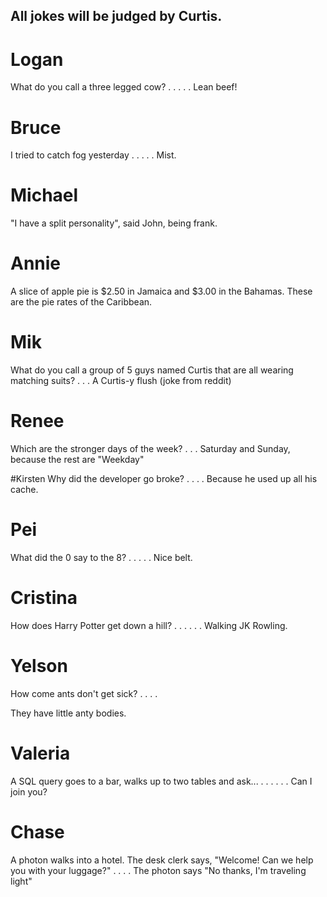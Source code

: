 ## All jokes will be judged by Curtis.
# Logan
What do you call a three legged cow?
.
.
.
.
.
Lean beef!


# Bruce
I tried to catch fog yesterday
.
.
.
.
.
Mist.


# Michael
"I have a split personality", said John, being frank.

# Annie
A slice of apple pie is $2.50 in Jamaica and $3.00 in the Bahamas. These are the pie rates of the Caribbean.

# Mik
What do you call a group of 5 guys named Curtis that
are all wearing matching suits?
.
.
.
A Curtis-y flush
(joke from reddit)  

# Renee
Which are the stronger days of the week?
.
.
.
Saturday and Sunday, because the rest are "Weekday"

#Kirsten
Why did the developer go broke?
.
.
.
.
Because he used up all his cache.

# Pei
What did the 0 say to the 8?
.
.
.
.
.
Nice belt.

# Cristina
How does Harry Potter get down a hill?
.
.
.
.
.
.
Walking JK Rowling.


# Yelson
How come ants don't get sick?
.
.
.
.

They have little anty bodies.

# Valeria
A SQL query goes to a bar, walks up to two tables and ask... 
.
.
.
.
.
.
Can I join you?

# Chase
A photon walks into a hotel. The desk clerk says, "Welcome! Can we help you with your luggage?"
.
.
.
.
The photon says "No thanks, I'm traveling light"